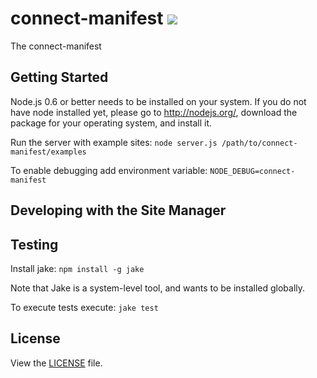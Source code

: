 connect-manifest [<img src="https://secure.travis-ci.org/jolira/connect-manifest.png" />](http://travis-ci.org/#!/jolira/connect-manifest)
========================================

The connect-manifest

Getting Started
-----------------

Node.js 0.6 or better needs to be installed on your system. If you do not have node installed yet, please go to
http://nodejs.org/, download the package for your operating system, and install it.


Run the server with example sites: `node server.js /path/to/connect-manifest/examples`

To enable debugging add environment variable:
`NODE_DEBUG=connect-manifest`

## Developing with the Site Manager



Testing
-----------------

Install jake: `npm install -g jake`

Note that Jake is a system-level tool, and wants to be installed globally.

To execute tests execute: `jake test`

License
-----------------

View the [LICENSE](https://raw.github.com/jolira/connect-manifest/master/LICENSE.txt) file.

